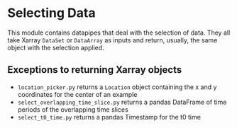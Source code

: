 # Selecting Data

This module contains datapipes that deal with
the selection of data. They all take Xarray `DataSet` or `DataArray` as inputs
and return, usually, the same object with the selection applied.

## Exceptions to returning Xarray objects

- `location_picker.py` returns a `Location` object containing the x and y coordinates for the center of an example
- `select_overlapping_time_slice.py` returns a pandas DataFrame of time periods of the overlapping time slices
- `select_t0_time.py` returns a pandas Timestamp for the t0 time
